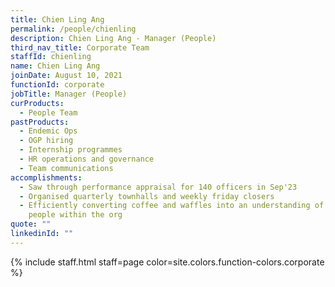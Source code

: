 ```yaml
---
title: Chien Ling Ang
permalink: /people/chienling
description: Chien Ling Ang - Manager (People)
third_nav_title: Corporate Team
staffId: chienling
name: Chien Ling Ang
joinDate: August 10, 2021
functionId: corporate
jobTitle: Manager (People)
curProducts:
  - People Team
pastProducts:
  - Endemic Ops
  - OGP hiring
  - Internship programmes
  - HR operations and governance
  - Team communications
accomplishments:
  - Saw through performance appraisal for 140 officers in Sep'23
  - Organised quarterly townhalls and weekly friday closers
  - Efficiently converting coffee and waffles into an understanding of the
    people within the org
quote: ""
linkedinId: ""
---
```


{% include staff.html staff=page color=site.colors.function-colors.corporate %}
